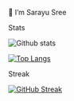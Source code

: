 👋 I’m Sarayu Sree

Stats


![Github stats](https://github-readme-stats.vercel.app/api?username=sarayusreeyadavpadala&theme=vision-friendly-dark)

[![Top Langs](https://github-readme-stats.vercel.app/api/top-langs/?username=sarayusreeyadavpadala&layout=compact&theme=vision-friendly-dark)](https://github.com/anuraghazra/github-readme-stats)

Streak


[![GitHub Streak](http://github-readme-streak-stats.herokuapp.com?user=sarayusreeyadavpadala&theme=dark&background=000000)](https://git.io/streak-stats)
